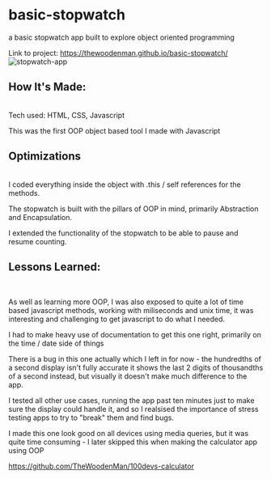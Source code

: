 # basic-stopwatch

a basic stopwatch app built to explore object oriented programming

Link to project: https://thewoodenman.github.io/basic-stopwatch/
![stopwatch-app](https://user-images.githubusercontent.com/85075266/181396994-885c1543-d403-481d-b4aa-859bf38232f7.png)

## How It's Made:
<br/>
Tech used: HTML, CSS, Javascript

This was the first OOP object based tool I made with Javascript

## Optimizations
<br/>
I coded everything inside the object with .this / self references for the methods.

The stopwatch is built with the pillars of OOP in mind, primarily Abstraction and Encapsulation.

I extended the functionality of the stopwatch to be able to pause and resume counting.

## Lessons Learned:
<br/>

As well as learning more OOP, I was also exposed to quite a lot of time based javascript methods, working with
miliseconds and unix time, it was interesting and challenging to get javascript to do what I needed. 

I had to make heavy use of documentation to get this one right, primarily on the time / date side of things

There is a bug in this one actually which I left in for now - the hundredths of a second display isn't fully accurate
it shows the last 2 digits of thousandths of a second instead, but visually it doesn't make much difference to the 
app. 

I tested all other use cases, running the app past ten minutes just to make sure the display could handle it, and so
I realsised the importance of stress testing apps to try to "break" them and find bugs.

I made this one look good on all devices using media queries, but it was quite time consuming - I later skipped this when
making the calculator app using OOP

https://github.com/TheWoodenMan/100devs-calculator

